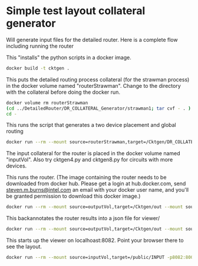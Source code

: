 # Simple test layout collateral generator

Will generate input files for the detailed router. Here is a complete flow including running the router


This "installs" the python scripts in a docker image.
````bash
docker build -t cktgen .
````

This puts the detailed routing process collateral (for the strawman process) in the docker volume named "routerStrawman". Change to the directory with the collateral before doing the docker run.
````bash
docker volume rm routerStrawman
(cd ../DetailedRouter/DR_COLLATERAL_Generator/strawman1; tar cvf - . ) | docker run --rm --mount source=routerStrawman,target=/DR_COLLATERAL -i ubuntu bash -c "cd DR_COLLATERAL; tar xvf -"
cd -
````

This runs the script that generates a two device placement and global routing
````bash
docker run --rm --mount source=routerStrawman,target=/Cktgen/DR_COLLATERAL --mount source=inputVol,target=/Cktgen/INPUT cktgen bash -c "source /sympy/bin/activate; cd /Cktgen; python cktgen.py -n mydesign --route"
````
The input collateral for the router is placed in the docker volume named "inputVol". Also try cktgen4.py and cktgen8.py for circuits with more devices.


This runs the router. (The image containing the router needs to be downloaded from docker hub. Please get a login at hub.docker.com, send steven.m.burns@intel.com an email with your docker user name, and you'll be granted permission to download this docker image.)
````bash
docker run --rm --mount source=outputVol,target=/Cktgen/out --mount source=inputVol,target=/Cktgen/INPUT --mount source=routerStrawman,target=/Cktgen/DR_COLLATERAL darpaalign/detailed_router bash -c "cd /Cktgen; amsr.exe -file INPUT/ctrl.txt"
````

This backannotates the router results into a json file for viewer/
````bash
docker run --rm --mount source=outputVol,target=/Cktgen/out --mount source=inputVol,target=/Cktgen/INPUT --mount source=routerStrawman,target=/Cktgen/DR_COLLATERAL cktgen bash -c "source /sympy/bin/activate; cd /Cktgen; python cktgen.py --consume_results -n mydesign"
````

This starts up the viewer on localhoast:8082. Point your browser there to see the layout.
````bash
docker run --rm --mount source=inputVol,target=/public/INPUT -p8082:8000 -d viewer_image /bin/bash -c "source /sympy/bin/activate; cd /public; python -m http.server"
````
